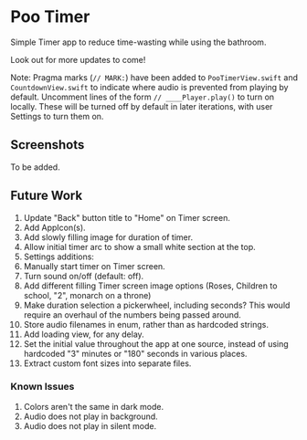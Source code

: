# Poo Timer

Simple Timer app to reduce time-wasting while using the bathroom.

Look out for more updates to come!

Note: Pragma marks (`// MARK:`) have been added to `PooTimerView.swift` and `CountdownView.swift` to indicate where audio is prevented from playing by default. Uncomment lines of the form `// ____Player.play()` to turn on locally. These will be turned off by default in later iterations, with user Settings to turn them on.

## Screenshots
To be added.

## Future Work
1. Update "Back" button title to "Home" on Timer screen.
1. Add AppIcon(s).
1. Add slowly filling image for duration of timer.
1. Allow initial timer arc to show a small white section at the top.
1. Settings additions:
  1. Manually start timer on Timer screen.
  1. Turn sound on/off (default: off).
  1. Add different filling Timer screen image options (Roses, Children to school, "2", monarch on a throne)
1. Make duration selection a pickerwheel, including seconds? This would require an overhaul of the numbers being passed around.
1. Store audio filenames in enum, rather than as hardcoded strings.
1. Add loading view, for any delay.
1. Set the initial value throughout the app at one source, instead of using hardcoded "3" minutes or "180" seconds in various places.
1. Extract custom font sizes into separate files.

### Known Issues
1. Colors aren't the same in dark mode.
1. Audio does not play in background.
1. Audio does not play in silent mode.
